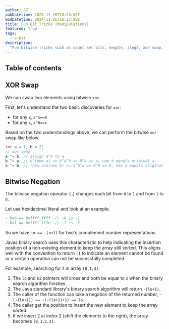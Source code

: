 ```yaml
---
author: JZ
pubDatetime: 2024-11-26T10:23:00Z
modDatetime: 2024-11-26T10:23:00Z
title: Fun Bit Tricks (Manipulations)
featured: true
tags:
  - a-bit
description:
  "Fun bitwise tricks such as count set bits, negate, ilog2, xor swap, .etc."
---
```


## Table of contents

## XOR Swap

We can swap two elements using bitwise `xor`.

First, let's understand the two basic discoveries for `xor`:

- for any `x`, `x^x==0`
- for any `x`, `x^0==x`

Based on the two understandings above, we can perform the bitwise `xor` swap like below.

```java
int a = 1, b = 2;
// xor swap
a ^= b; // assign a^b to a
b ^= a; // b^(new a) == b^a^b == 0^a == a, now b equals original a
a ^= b; // (new a)&(new b) == a^b^a == 0^b == b, now a equals original b
```


## Bitwise Negation

The bitwise negation operator (`~`) changes each bit from `0` to `1` and from `1` to `0`.

Let use hexidecimal literal and look at an example.

```java
~ 0x0 == 0xffff_ffff  // ~0 is -1
~ 0x1 == 0xffff_fffe  // ~1 is -2
```

So we have `~n == -(n+1)` for two's complement number representations.

Javas binary search uses this characteristic to help indicating the insertion position of a non-existing element to keep the array still sorted. This aligns well with the convention to return `-1` to indicate an element cannot be found or a certain operation can not be successfully completed.

For example, searching for `2` in array `[0,1,3]`.

1. The `lo` and `hi` pointers will cross and both be equal to `2` when the binary search algorithm finishes.
2. The Java standard library's binary search algorithm will return `-(lo+1)`.
3. The caller of the function can take a negation of the returned number, `~(-(lo+1)) == -(-(lo+1)+1) == lo`.
4. The caller get the position to insert the new element to keep the array sorted.
5. If we insert 2 at index 2 (shift the elements to the right), the array becomes `[0,1,2,3]`.
